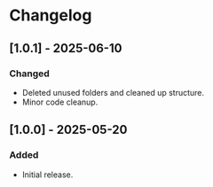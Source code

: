 # Changelog

## [1.0.1] - 2025-06-10
### Changed
- Deleted unused folders and cleaned up structure.
- Minor code cleanup.

## [1.0.0] - 2025-05-20
### Added
- Initial release.
